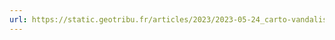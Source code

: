 ```yaml
---
url: https://static.geotribu.fr/articles/2023/2023-05-24_carto-vandalisme_dans_OSM/#introduction
---
```

